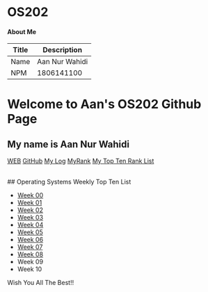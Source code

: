 # OS202

#### About Me

| Title       | Description            |
| ----------- | ---------------------- |
| Name        | Aan Nur Wahidi         |
| NPM         | 1806141100             |

# Welcome to Aan's OS202 Github Page
## My name is Aan Nur Wahidi <br>

[WEB](https://aannurwahidi7.github.io/os202/) 
[GitHub](https://github.com/aannurwahidi7/os202/) 
[My Log](TXT/mylog.txt) 
[MyRank](TXT/myrank.txt)
[My Top Ten Rank List](TXT/myrank.txt)

<br>
## Operating Systems Weekly Top Ten List

* [Week 00](w00.md)
* [Week 01](w01.md)
* [Week 02](w02.md)
* [Week 03](w03.md)
* [Week 04](w04.md)
* [Week 05](w05.md)
* [Week 06](w06.md)
* [Week 07](w07.md)
* [Week 08](w08.md)
* Week 09
* Week 10

Wish You All The Best!!

